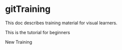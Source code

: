 # gitTraining
This doc describes training material for visual learners.

This is the tutorial for beginners

New Training